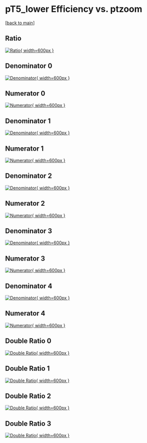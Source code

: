 # pT5_lower Efficiency vs. ptzoom

[[back to main](./)]



## Ratio

[![Ratio](../mtv/var/pT5_lower_xtr_0_0_eff_ptzoom.png){ width=600px }](../mtv/var/pT5_lower_xtr_0_0_eff_ptzoom.pdf)

## Denominator 0

[![Denominator](../mtv/den/pT5_lower_xtr_0_0_eff_ptzoom_den0.png){ width=600px }](../mtv/den/pT5_lower_xtr_0_0_eff_ptzoom_den0.pdf)

## Numerator 0

[![Numerator](../mtv/num/pT5_lower_xtr_0_0_eff_ptzoom_num0.png){ width=600px }](../mtv/num/pT5_lower_xtr_0_0_eff_ptzoom_num0.pdf)

## Denominator 1

[![Denominator](../mtv/den/pT5_lower_xtr_0_0_eff_ptzoom_den1.png){ width=600px }](../mtv/den/pT5_lower_xtr_0_0_eff_ptzoom_den1.pdf)

## Numerator 1

[![Numerator](../mtv/num/pT5_lower_xtr_0_0_eff_ptzoom_num1.png){ width=600px }](../mtv/num/pT5_lower_xtr_0_0_eff_ptzoom_num1.pdf)

## Denominator 2

[![Denominator](../mtv/den/pT5_lower_xtr_0_0_eff_ptzoom_den2.png){ width=600px }](../mtv/den/pT5_lower_xtr_0_0_eff_ptzoom_den2.pdf)

## Numerator 2

[![Numerator](../mtv/num/pT5_lower_xtr_0_0_eff_ptzoom_num2.png){ width=600px }](../mtv/num/pT5_lower_xtr_0_0_eff_ptzoom_num2.pdf)

## Denominator 3

[![Denominator](../mtv/den/pT5_lower_xtr_0_0_eff_ptzoom_den3.png){ width=600px }](../mtv/den/pT5_lower_xtr_0_0_eff_ptzoom_den3.pdf)

## Numerator 3

[![Numerator](../mtv/num/pT5_lower_xtr_0_0_eff_ptzoom_num3.png){ width=600px }](../mtv/num/pT5_lower_xtr_0_0_eff_ptzoom_num3.pdf)

## Denominator 4

[![Denominator](../mtv/den/pT5_lower_xtr_0_0_eff_ptzoom_den4.png){ width=600px }](../mtv/den/pT5_lower_xtr_0_0_eff_ptzoom_den4.pdf)

## Numerator 4

[![Numerator](../mtv/num/pT5_lower_xtr_0_0_eff_ptzoom_num4.png){ width=600px }](../mtv/num/pT5_lower_xtr_0_0_eff_ptzoom_num4.pdf)

## Double Ratio 0

[![Double Ratio](../mtv/ratio/pT5_lower_xtr_0_0_eff_ptzoom_ratio0.png){ width=600px }](../mtv/ratio/pT5_lower_xtr_0_0_eff_ptzoom_ratio0.pdf)

## Double Ratio 1

[![Double Ratio](../mtv/ratio/pT5_lower_xtr_0_0_eff_ptzoom_ratio1.png){ width=600px }](../mtv/ratio/pT5_lower_xtr_0_0_eff_ptzoom_ratio1.pdf)

## Double Ratio 2

[![Double Ratio](../mtv/ratio/pT5_lower_xtr_0_0_eff_ptzoom_ratio2.png){ width=600px }](../mtv/ratio/pT5_lower_xtr_0_0_eff_ptzoom_ratio2.pdf)

## Double Ratio 3

[![Double Ratio](../mtv/ratio/pT5_lower_xtr_0_0_eff_ptzoom_ratio3.png){ width=600px }](../mtv/ratio/pT5_lower_xtr_0_0_eff_ptzoom_ratio3.pdf)

